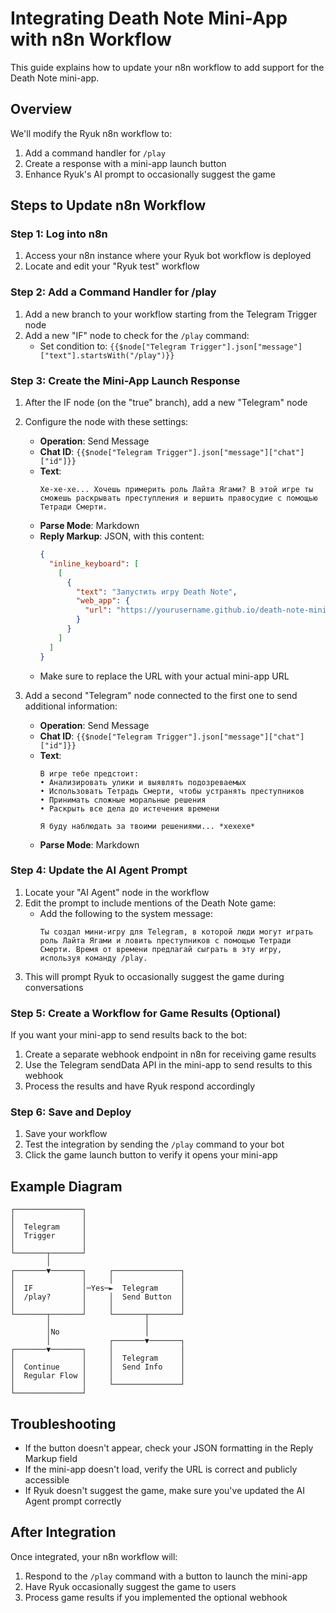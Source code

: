 # Integrating Death Note Mini-App with n8n Workflow

This guide explains how to update your n8n workflow to add support for the Death Note mini-app.

## Overview

We'll modify the Ryuk n8n workflow to:
1. Add a command handler for `/play`
2. Create a response with a mini-app launch button
3. Enhance Ryuk's AI prompt to occasionally suggest the game

## Steps to Update n8n Workflow

### Step 1: Log into n8n

1. Access your n8n instance where your Ryuk bot workflow is deployed
2. Locate and edit your "Ryuk test" workflow

### Step 2: Add a Command Handler for /play

1. Add a new branch to your workflow starting from the Telegram Trigger node
2. Add a new "IF" node to check for the `/play` command:
   - Set condition to: `{{$node["Telegram Trigger"].json["message"]["text"].startsWith("/play")}}`

### Step 3: Create the Mini-App Launch Response

1. After the IF node (on the "true" branch), add a new "Telegram" node
2. Configure the node with these settings:
   - **Operation**: Send Message
   - **Chat ID**: `{{$node["Telegram Trigger"].json["message"]["chat"]["id"]}}`
   - **Text**: 
     ```
     Хе-хе-хе... Хочешь примерить роль Лайта Ягами? В этой игре ты сможешь раскрывать преступления и вершить правосудие с помощью Тетради Смерти.
     ```
   - **Parse Mode**: Markdown
   - **Reply Markup**: JSON, with this content:
     ```json
     {
       "inline_keyboard": [
         [
           {
             "text": "Запустить игру Death Note",
             "web_app": {
               "url": "https://yourusername.github.io/death-note-mini-app/"
             }
           }
         ]
       ]
     }
     ```
   - Make sure to replace the URL with your actual mini-app URL

3. Add a second "Telegram" node connected to the first one to send additional information:
   - **Operation**: Send Message
   - **Chat ID**: `{{$node["Telegram Trigger"].json["message"]["chat"]["id"]}}`
   - **Text**:
     ```
     В игре тебе предстоит:
     • Анализировать улики и выявлять подозреваемых
     • Использовать Тетрадь Смерти, чтобы устранять преступников
     • Принимать сложные моральные решения
     • Раскрыть все дела до истечения времени
     
     Я буду наблюдать за твоими решениями... *хехехе*
     ```
   - **Parse Mode**: Markdown

### Step 4: Update the AI Agent Prompt

1. Locate your "AI Agent" node in the workflow
2. Edit the prompt to include mentions of the Death Note game:
   - Add the following to the system message:
     ```
     Ты создал мини-игру для Telegram, в которой люди могут играть роль Лайта Ягами и ловить преступников с помощью Тетради Смерти. Время от времени предлагай сыграть в эту игру, используя команду /play.
     ```
3. This will prompt Ryuk to occasionally suggest the game during conversations

### Step 5: Create a Workflow for Game Results (Optional)

If you want your mini-app to send results back to the bot:

1. Create a separate webhook endpoint in n8n for receiving game results
2. Use the Telegram sendData API in the mini-app to send results to this webhook
3. Process the results and have Ryuk respond accordingly

### Step 6: Save and Deploy

1. Save your workflow
2. Test the integration by sending the `/play` command to your bot
3. Click the game launch button to verify it opens your mini-app

## Example Diagram

```
┌───────────────┐
│               │
│  Telegram     │
│  Trigger      │
│               │
└───────┬───────┘
        │
┌───────▼───────┐     ┌───────────────┐
│               │     │               │
│  IF           │─Yes─►  Telegram     │
│  /play?       │     │  Send Button  │
│               │     │               │
└───────┬───────┘     └───────┬───────┘
        │                     │
        │No                   │
        │             ┌───────▼───────┐
┌───────▼───────┐     │               │
│               │     │  Telegram     │
│  Continue     │     │  Send Info    │
│  Regular Flow │     │               │
│               │     └───────────────┘
└───────────────┘
```

## Troubleshooting

- If the button doesn't appear, check your JSON formatting in the Reply Markup field
- If the mini-app doesn't load, verify the URL is correct and publicly accessible
- If Ryuk doesn't suggest the game, make sure you've updated the AI Agent prompt correctly

## After Integration

Once integrated, your n8n workflow will:
1. Respond to the `/play` command with a button to launch the mini-app
2. Have Ryuk occasionally suggest the game to users
3. Process game results if you implemented the optional webhook 